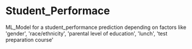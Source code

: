 # Student_Performace
ML_Model for a student_performance prediction depending on factors like 'gender', 'race/ethnicity', 'parental level of education', 'lunch', 'test preparation course'
